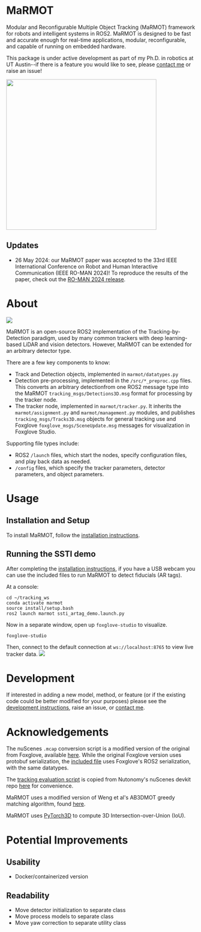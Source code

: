 # MaRMOT
Modular and Reconfigurable Multiple Object Tracking (MaRMOT) framework for robots and intelligent systems in ROS2. MaRMOT is designed to be fast and accurate enough for real-time applications, modular, reconfigurable, and capable of running on embedded hardware.

This package is under active development as part of my Ph.D. in robotics at UT Austin--if there is a feature you would like to see, please [contact me](mailto:john.a.duncan@utexas.edu) or raise an issue!

<img src="media/MaRMOT.png" width="400" height="400">

<!-- ![](media/MaRMOT.png) -->

## Updates
- 26 May 2024: our MaRMOT paper was accepted to the 33rd IEEE International Conference on Robot and Human Interactive Communication (IEEE RO-MAN 2024)! To reproduce the results of the paper, check out the [RO-MAN 2024 release](https://github.com/roboav8r/marmot/releases/tag/v0.1.0-roman2024).


# About
![](media/marmot_flow.png)

MaRMOT is an open-source ROS2 implementation of the Tracking-by-Detection paradigm, used by many common trackers with deep learning-based LiDAR and vision detectors. However, MaRMOT can be extended for an arbitrary detector type. 

There are a few key components to know:
- Track and Detection objects, implemented in `marmot/datatypes.py`
- Detection pre-processing, implemented in the `/src/*_preproc.cpp` files. This converts an arbitrary detectionfrom one ROS2 message type into the MaRMOT `tracking_msgs/Detections3D.msg` format for processing by the tracker node.
- The tracker node, implemented in `marmot/tracker.py`. It inherits the `marmot/assignment.py` and `marmot/management.py` modules, and publishes `tracking_msgs/Tracks3D.msg` objects for general tracking use and Foxglove `foxglove_msgs/SceneUpdate.msg` messages for visualization in Foxglove Studio.

Supporting file types include:
- ROS2 `/launch` files, which start the nodes, specify configuration files, and play back data as needed.
- `/config` files, which specify the tracker parameters, detector parameters, and object parameters.

# Usage

## Installation and Setup
To install MaRMOT, follow the [installation instructions](docs/INSTALL.md).

## Running the SSTI demo
After completing the [installation instructions](docs/INSTALL.md), if you have a USB webcam you can use the included files to run MaRMOT to detect fiducials (AR tags).

At a console:
```
cd ~/tracking_ws
conda activate marmot
source install/setup.bash
ros2 launch marmot ssti_artag_demo.launch.py
```
Now in a separate window, open up `foxglove-studio` to visualize.
```
foxglove-studio
```
Then, connect to the default connection at `ws://localhost:8765` to view live tracker data.
![](media/oakd_demo.png)

# Development
If interested in adding a new model, method, or feature (or if the existing code could be better modified for your purposes) please see the [development instructions](docs/DEVEL.md), raise an issue, or [contact me](mailto:john.a.duncan@utexas.edu).

# Acknowledgements
The nuScenes `.mcap` conversion script is a modified version of the original from Foxglove, available [here](https://github.com/foxglove/nuscenes2mcap). While the original Foxglove version uses protobuf serialization, the [included file](scripts/nuscenes/nuscenes_to_mcap.py) uses Foxglove's ROS2 serialization, with the same datatypes. 

The [tracking evaluation script](scripts/evaluate.py) is copied from Nutonomy's nuScenes devkit repo [here](https://github.com/nutonomy/nuscenes-devkit/tree/master/python-sdk/nuscenes/eval/tracking) for convenience.

MaRMOT uses a modified version of Weng et al's AB3DMOT greedy matching algorithm, found [here](https://github.com/xinshuoweng/AB3DMOT/blob/master/AB3DMOT_libs/matching.py).

MaRMOT uses [PyTorch3D](https://pytorch3d.org/docs/iou3d) to compute 3D Intersection-over-Union (IoU).
# Potential Improvements
## Usability
- Docker/containerized version
## Readability
- Move detector initialization to separate class
- Move process models to separate class
- Move yaw correction to separate utility class
